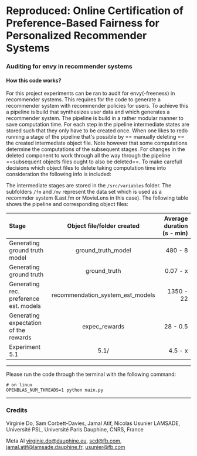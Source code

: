 # Reproduced: Online Certification of Preference-Based Fairness for Personalized Recommender Systems
### Auditing for envy in recommender systems

#### How this code works?
For this project experiments can be ran to audit for envy(-freeness) in recommender systems.
This requires for the code to generate a recommender system with recommender policies for users.
To achieve this a pipeline is build that synthesizes user data and which generates a recommender system.
The pipeline is build in a rather modular manner to save computation time.
For each step in the pipeline intermediate states are stored such that they only have to be created once.
When one likes to redo running a stage of the pipeline that's possible by == manually deleting == the created intermediate object file. Note however that some computations determine the computations of the subsequent stages. For changes in the deleted component to work through all the way through the pipeline ==subsequent objects files ought to also be deleted==. To make carefull decisions which object files to delete taking computation time into consideration the following info is included:

The intermediate stages are stored in the ```/src/variables``` folder.
The subfolders ```/fm``` and ```/mv``` represent the data set which is used as a recommder system (Last.fm or MovieLens in this case). The following table shows the pipeline and corresponding object files:

| Stage                                   | Object file/folder created          | Average duration (s - min)  |
| :---                                    |    :----:                           |                        ---: |
| Generating ground truth model           | ground\_truth\_model                | 480 - 8                     |
| Generating ground truth                 | ground\_truth                       | 0.07 - x                    |
| Generating rec. preference est. models  | recommendation\_system_est\_models  | 1350 - 22                   |
| Generating expectation of the rewards   | expec\_rewards                      | 28 - 0.5                    |
| Experiment 5.1                          |  5.1/                               | 4.5 - x                     |
--------------------------------------------------------------------
Please run the code through the terminal with the following command:

```
# on linux
OPENBLAS_NUM_THREADS=1 python main.py
```
--------------------------------------------------------------------

### Credits
Virginie Do, Sam Corbett-Davies, Jamal Atif, Nicolas Usunier
LAMSADE, Université PSL, Université Paris Dauphine, CNRS, France

Meta AI
virginie.do@dauphine.eu, scd@fb.com, jamal.atif@lamsade.dauphine.fr, usunier@fb.com
